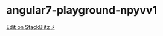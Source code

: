 # angular7-playground-npyvv1

[Edit on StackBlitz ⚡️](https://stackblitz.com/edit/angular7-playground-npyvv1)